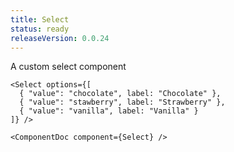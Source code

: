 ```yaml
---
title: Select
status: ready
releaseVersion: 0.0.24
---
```


A custom select component

```.tsx
<Select options={[
  { "value": "chocolate", label: "Chocolate" },
  { "value": "stawberry", label: "Strawberry" },
  { "value": "vanilla", label: "Vanilla" }
]} />
```

```!jsx
<ComponentDoc component={Select} />
```